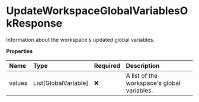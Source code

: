 # UpdateWorkspaceGlobalVariablesOkResponse

Information about the workspace's updated global variables.

**Properties**

| Name   | Type                 | Required | Description                                 |
| :----- | :------------------- | :------- | :------------------------------------------ |
| values | List[GlobalVariable] | ❌       | A list of the workspace's global variables. |
